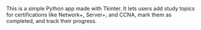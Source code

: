 This is a simple Python app made with Tkinter. It lets users add study topics for certifications like Network+, Server+, and CCNA, mark them as completed, and track their progress.
